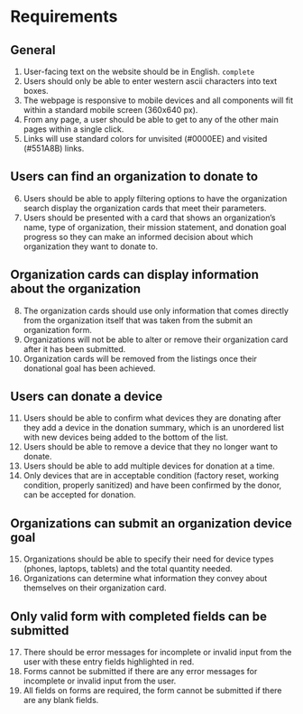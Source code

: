 # Requirements

## General
1. User-facing text on the website should be in English. `complete`
2. Users should only be able to enter western ascii characters into text boxes.
3. The webpage is responsive to mobile devices and all components will fit within a standard mobile screen (360x640 px).
4. From any page, a user should be able to get to any of the other main pages within a single click.
5. Links will use standard colors for unvisited (#0000EE) and visited (#551A8B) links.

## Users can find an organization to donate to
6. Users should be able to apply filtering options to have the organization search display the organization cards that meet their parameters.
7. Users should be presented with a card that shows an organization’s name, type of organization, their mission statement, and donation goal progress so they can make an informed decision about which organization they want to donate to.

## Organization cards can display information about the organization
8. The organization cards should use only information that comes directly from the organization itself that was taken from the submit an organization form.
9. Organizations will not be able to alter or remove their organization card after it has been submitted.
10. Organization cards will be removed from the listings once their donational goal has been achieved.

## Users can donate a device
11. Users should be able to confirm what devices they are donating after they add a device in the donation summary, which is an unordered list with new devices being added to the bottom of the list.
12. Users should be able to remove a device that they no longer want to donate.
13. Users should be able to add multiple devices for donation at a time.
14. Only devices that are in acceptable condition (factory reset, working condition, properly sanitized) and have been confirmed by the donor, can be accepted for donation.

## Organizations can submit an organization device goal
15. Organizations should be able to specify their need for device types (phones, laptops, tablets) and the total quantity needed.
16. Organizations can determine what information they convey about themselves on their organization card.

## Only valid form with completed fields can be submitted
17. There should be error messages for incomplete or invalid input from the user with these entry fields highlighted in red.
18. Forms cannot be submitted if there are any error messages for incomplete or invalid input from the user.
19. All fields on forms are required, the form cannot be submitted if there are any blank fields.

